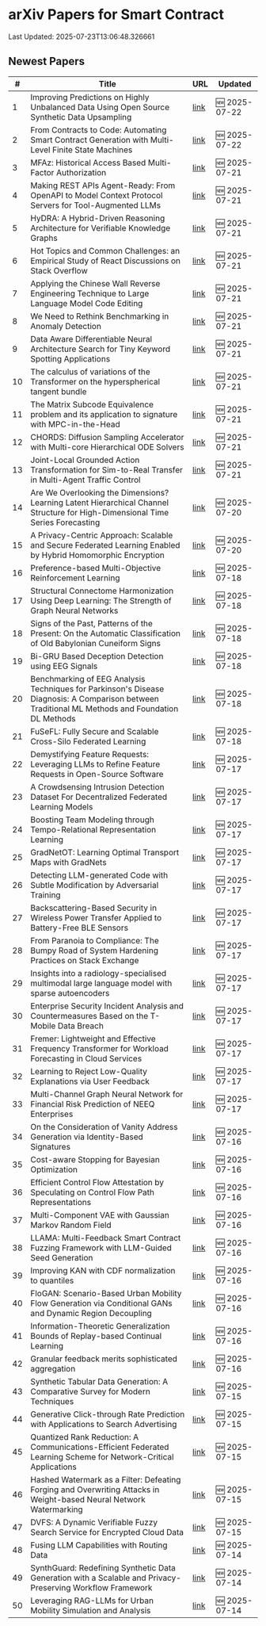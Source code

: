 # arXiv Papers for Smart Contract

Last Updated: 2025-07-23T13:06:48.326661

## Newest Papers

|\#|Title|URL|Updated|
|---|---|---|---|
|1|Improving Predictions on Highly Unbalanced Data Using Open Source Synthetic Data Upsampling|[link](http://arxiv.org/abs/2507.16419v1)|🆕 2025-07-22|
|2|From Contracts to Code: Automating Smart Contract Generation with Multi-Level Finite State Machines|[link](http://arxiv.org/abs/2507.16276v1)|🆕 2025-07-22|
|3|MFAz: Historical Access Based Multi-Factor Authorization|[link](http://arxiv.org/abs/2507.16060v1)|🆕 2025-07-21|
|4|Making REST APIs Agent-Ready: From OpenAPI to Model Context Protocol Servers for Tool-Augmented LLMs|[link](http://arxiv.org/abs/2507.16044v1)|🆕 2025-07-21|
|5|HyDRA: A Hybrid-Driven Reasoning Architecture for Verifiable Knowledge Graphs|[link](http://arxiv.org/abs/2507.15917v1)|🆕 2025-07-21|
|6|Hot Topics and Common Challenges: an Empirical Study of React Discussions on Stack Overflow|[link](http://arxiv.org/abs/2507.15624v1)|🆕 2025-07-21|
|7|Applying the Chinese Wall Reverse Engineering Technique to Large Language Model Code Editing|[link](http://arxiv.org/abs/2507.15599v1)|🆕 2025-07-21|
|8|We Need to Rethink Benchmarking in Anomaly Detection|[link](http://arxiv.org/abs/2507.15584v1)|🆕 2025-07-21|
|9|Data Aware Differentiable Neural Architecture Search for Tiny Keyword Spotting Applications|[link](http://arxiv.org/abs/2507.15545v1)|🆕 2025-07-21|
|10|The calculus of variations of the Transformer on the hyperspherical tangent bundle|[link](http://arxiv.org/abs/2507.15431v1)|🆕 2025-07-21|
|11|The Matrix Subcode Equivalence problem and its application to signature with MPC-in-the-Head|[link](http://arxiv.org/abs/2507.15377v1)|🆕 2025-07-21|
|12|CHORDS: Diffusion Sampling Accelerator with Multi-core Hierarchical ODE Solvers|[link](http://arxiv.org/abs/2507.15260v1)|🆕 2025-07-21|
|13|Joint-Local Grounded Action Transformation for Sim-to-Real Transfer in Multi-Agent Traffic Control|[link](http://arxiv.org/abs/2507.15174v1)|🆕 2025-07-21|
|14|Are We Overlooking the Dimensions? Learning Latent Hierarchical Channel Structure for High-Dimensional Time Series Forecasting|[link](http://arxiv.org/abs/2507.15119v1)|🆕 2025-07-20|
|15|A Privacy-Centric Approach: Scalable and Secure Federated Learning Enabled by Hybrid Homomorphic Encryption|[link](http://arxiv.org/abs/2507.14853v1)|🆕 2025-07-20|
|16|Preference-based Multi-Objective Reinforcement Learning|[link](http://arxiv.org/abs/2507.14066v1)|🆕 2025-07-18|
|17|Structural Connectome Harmonization Using Deep Learning: The Strength of Graph Neural Networks|[link](http://arxiv.org/abs/2507.13992v1)|🆕 2025-07-18|
|18|Signs of the Past, Patterns of the Present: On the Automatic Classification of Old Babylonian Cuneiform Signs|[link](http://arxiv.org/abs/2507.13959v1)|🆕 2025-07-18|
|19|Bi-GRU Based Deception Detection using EEG Signals|[link](http://arxiv.org/abs/2507.13718v1)|🆕 2025-07-18|
|20|Benchmarking of EEG Analysis Techniques for Parkinson's Disease Diagnosis: A Comparison between Traditional ML Methods and Foundation DL Methods|[link](http://arxiv.org/abs/2507.13716v1)|🆕 2025-07-18|
|21|FuSeFL: Fully Secure and Scalable Cross-Silo Federated Learning|[link](http://arxiv.org/abs/2507.13591v1)|🆕 2025-07-18|
|22|Demystifying Feature Requests: Leveraging LLMs to Refine Feature Requests in Open-Source Software|[link](http://arxiv.org/abs/2507.13555v1)|🆕 2025-07-17|
|23|A Crowdsensing Intrusion Detection Dataset For Decentralized Federated Learning Models|[link](http://arxiv.org/abs/2507.13313v1)|🆕 2025-07-17|
|24|Boosting Team Modeling through Tempo-Relational Representation Learning|[link](http://arxiv.org/abs/2507.13305v1)|🆕 2025-07-17|
|25|GradNetOT: Learning Optimal Transport Maps with GradNets|[link](http://arxiv.org/abs/2507.13191v1)|🆕 2025-07-17|
|26|Detecting LLM-generated Code with Subtle Modification by Adversarial Training|[link](http://arxiv.org/abs/2507.13123v1)|🆕 2025-07-17|
|27|Backscattering-Based Security in Wireless Power Transfer Applied to Battery-Free BLE Sensors|[link](http://arxiv.org/abs/2507.13042v1)|🆕 2025-07-17|
|28|From Paranoia to Compliance: The Bumpy Road of System Hardening Practices on Stack Exchange|[link](http://arxiv.org/abs/2507.13028v1)|🆕 2025-07-17|
|29|Insights into a radiology-specialised multimodal large language model with sparse autoencoders|[link](http://arxiv.org/abs/2507.12950v1)|🆕 2025-07-17|
|30|Enterprise Security Incident Analysis and Countermeasures Based on the T-Mobile Data Breach|[link](http://arxiv.org/abs/2507.12937v1)|🆕 2025-07-17|
|31|Fremer: Lightweight and Effective Frequency Transformer for Workload Forecasting in Cloud Services|[link](http://arxiv.org/abs/2507.12908v1)|🆕 2025-07-17|
|32|Learning to Reject Low-Quality Explanations via User Feedback|[link](http://arxiv.org/abs/2507.12900v1)|🆕 2025-07-17|
|33|Multi-Channel Graph Neural Network for Financial Risk Prediction of NEEQ Enterprises|[link](http://arxiv.org/abs/2507.12787v1)|🆕 2025-07-17|
|34|On the Consideration of Vanity Address Generation via Identity-Based Signatures|[link](http://arxiv.org/abs/2507.12670v1)|🆕 2025-07-16|
|35|Cost-aware Stopping for Bayesian Optimization|[link](http://arxiv.org/abs/2507.12453v1)|🆕 2025-07-16|
|36|Efficient Control Flow Attestation by Speculating on Control Flow Path Representations|[link](http://arxiv.org/abs/2507.12345v1)|🆕 2025-07-16|
|37|Multi-Component VAE with Gaussian Markov Random Field|[link](http://arxiv.org/abs/2507.12165v1)|🆕 2025-07-16|
|38|LLAMA: Multi-Feedback Smart Contract Fuzzing Framework with LLM-Guided Seed Generation|[link](http://arxiv.org/abs/2507.12084v1)|🆕 2025-07-16|
|39|Improving KAN with CDF normalization to quantiles|[link](http://arxiv.org/abs/2507.13393v1)|🆕 2025-07-16|
|40|FloGAN: Scenario-Based Urban Mobility Flow Generation via Conditional GANs and Dynamic Region Decoupling|[link](http://arxiv.org/abs/2507.12053v1)|🆕 2025-07-16|
|41|Information-Theoretic Generalization Bounds of Replay-based Continual Learning|[link](http://arxiv.org/abs/2507.12043v1)|🆕 2025-07-16|
|42|Granular feedback merits sophisticated aggregation|[link](http://arxiv.org/abs/2507.12041v1)|🆕 2025-07-16|
|43|Synthetic Tabular Data Generation: A Comparative Survey for Modern Techniques|[link](http://arxiv.org/abs/2507.11590v1)|🆕 2025-07-15|
|44|Generative Click-through Rate Prediction with Applications to Search Advertising|[link](http://arxiv.org/abs/2507.11246v1)|🆕 2025-07-15|
|45|Quantized Rank Reduction: A Communications-Efficient Federated Learning Scheme for Network-Critical Applications|[link](http://arxiv.org/abs/2507.11183v1)|🆕 2025-07-15|
|46|Hashed Watermark as a Filter: Defeating Forging and Overwriting Attacks in Weight-based Neural Network Watermarking|[link](http://arxiv.org/abs/2507.11137v1)|🆕 2025-07-15|
|47|DVFS: A Dynamic Verifiable Fuzzy Search Service for Encrypted Cloud Data|[link](http://arxiv.org/abs/2507.10927v1)|🆕 2025-07-15|
|48|Fusing LLM Capabilities with Routing Data|[link](http://arxiv.org/abs/2507.10540v1)|🆕 2025-07-14|
|49|SynthGuard: Redefining Synthetic Data Generation with a Scalable and Privacy-Preserving Workflow Framework|[link](http://arxiv.org/abs/2507.10489v1)|🆕 2025-07-14|
|50|Leveraging RAG-LLMs for Urban Mobility Simulation and Analysis|[link](http://arxiv.org/abs/2507.10382v1)|🆕 2025-07-14|
